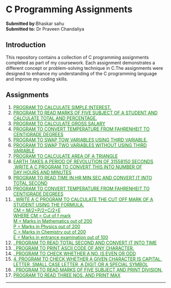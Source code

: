 # C Programming Assignments

**Submitted by**:Bhaskar sahu <br>
**Submitted to:** Dr Praveen Chandaliya

## Introduction

This repository contains a collection of C programming assignments completed as part of my coursework. Each assignment demonstrates a different concept or problem-solving technique in C.The assignments were designed to enhance my understanding of the C programming language and improve my coding skills.

## Assignments

<ol>
<style>li a{color:green;}</style>
    <li><a href="./sim.c">PROGRAM TO CALCULATE SIMPLE INTEREST.</a></li>
    <li><a href="./commingup.md">PROGRAM TO READ MARKS OF FIVE SUBJECT OF A STUDENT AND CALCULATE TOTAL AND 
PERCENTAGE.</a></li>
    <li><a href="./commingup.md">PROGRAM TO CALCULATE GROSS SALARY</a></li>
    <li><a href="./cel_to_fah.c">PROGRAM TO CONVERT TEMPERATURE FROM FAHRENHEIT TO CENTIGRADE DEGREES</a></li>
    <li><a href="./swap_with_third.c">PROGRAM TO SWAP TOW VARIABLES USING THIRD VARIABLE.</a></li>
    <li><a href="./swap_with_two.c">PROGRAM TO SWAP TWO VARIABLES WITHOUT USING THIRD VARIABLE</a></li>
    <li><a href="./area_of_t.c">PROGRAM TO CALCULATE AREA OF A TRIANGLE</a></li>
    <li><a href="./rev_of_earth.c">EARTH TAKES A PERIOD OF REVOLUTION OF 31558150 SECONDS .WRITE A C 
PROGRAM TO CONVERT THIS INTO NUMBER OF DAY,HOURS AND MINUTES</a></li>
    <li><a href="./conv_to_secs.c">PROGRAM TO READ TIME IN HR,MIN,SEC AND CONVERT IT INTO TOTAL SECOND</a></li>
    <li><a href="./cel_to_fah.c">PROGRAM TO CONVERT TEMPERATURE FROM FAHRENHEIT TO CENTIGRADE DEGREES</a></li>
    <li><a href="./cutoff_marks.c">. WRITE A C PROGRAM TO CALCULATE THE CUT OFF MARK OF A STUDENT USING THE 
FORMULA.<br>
 CM = M/2+P/2+C/2+E<br>
WHERE CM = Cut of f mark<br>
M = Marks in Mathematics out of 200<br>
P = Marks in Physics out of 200<br>
C = Marks in Chemistry out of 200<br>
E = Marks in entrance examination out of 100</a></li>
    <li><a href="./sec_to_time.c">. PROGRAM TO READ TOTAL SECOND AND CONVERT IT INTO TIME</a></li>
    <li><a href="./ASCII.c">. PROGRAM TO PRINT ASCII CODE OF ANY CHARACTER.</a></li>
    <li><a href="./even_or_odd.c">. PROGRAM TO CHECK WHETHER A NO. IS EVEN OR ODD</a></li>
    <li><a href="./character_checker.c">4. PROGRAM TO CHECK WHETHER A GIVEN CHARACTER IS CAPITAL, LETTER, SMALL 
CASE LETTER, A DIGIT OR A SPECIAL SYMBOL</a></li>
    <li><a href="./division.c">. PROGRAM TO READ MARKS OF FIVE SUBJECT AND PRINT DIVISION.</a></li>
    <li><a href="./max_num_s.c">PROGRAM TO READ THREE NOS. AND PRINT MAX</a></li>
</ol>

---
